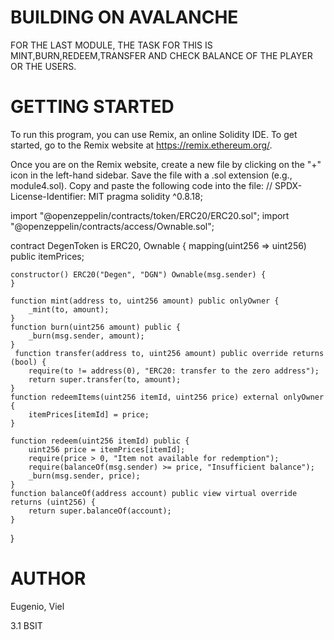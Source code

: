 # BUILDING ON AVALANCHE
FOR THE LAST MODULE, THE TASK FOR THIS IS MINT,BURN,REDEEM,TRANSFER AND CHECK BALANCE OF THE PLAYER OR THE USERS.
# GETTING STARTED
To run this program, you can use Remix, an online Solidity IDE. To get started, go to the Remix website at https://remix.ethereum.org/.

Once you are on the Remix website, create a new file by clicking on the "+" icon in the left-hand sidebar. Save the file with a .sol extension (e.g., module4.sol). Copy and paste the following code into the file:
// SPDX-License-Identifier: MIT
pragma solidity ^0.8.18;

import "@openzeppelin/contracts/token/ERC20/ERC20.sol";
import "@openzeppelin/contracts/access/Ownable.sol";

contract DegenToken is ERC20, Ownable {
    mapping(uint256 => uint256) public itemPrices;

    constructor() ERC20("Degen", "DGN") Ownable(msg.sender) {
    }
        
    function mint(address to, uint256 amount) public onlyOwner {
        _mint(to, amount);
    }
    function burn(uint256 amount) public {
        _burn(msg.sender, amount);
    }
     function transfer(address to, uint256 amount) public override returns (bool) {
        require(to != address(0), "ERC20: transfer to the zero address");
        return super.transfer(to, amount);
    }   
    function redeemItems(uint256 itemId, uint256 price) external onlyOwner {
        itemPrices[itemId] = price;
    }

    function redeem(uint256 itemId) public {
        uint256 price = itemPrices[itemId];
        require(price > 0, "Item not available for redemption");
        require(balanceOf(msg.sender) >= price, "Insufficient balance");
        _burn(msg.sender, price);
    }
    function balanceOf(address account) public view virtual override returns (uint256) {
        return super.balanceOf(account);
    }
}

# AUTHOR
Eugenio, Viel

3.1 BSIT
